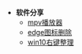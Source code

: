  - **软件分享**
    - [mpv播放器](zh-cn/mpv.md)
    - [edge图标删除](zh-cn/uninstall_edge.md)
    - [win10右键整理](zh-cn/neaten_right.md)